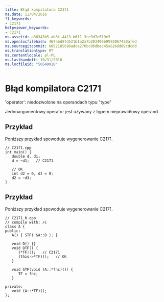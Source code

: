```yaml
---
title: Błąd kompilatora C2171
ms.date: 11/04/2016
f1_keywords:
- C2171
helpviewer_keywords:
- C2171
ms.assetid: a80343b5-ab3f-4413-b6f1-3ce9d7e519e5
ms.openlocfilehash: 467abd87d521b1a2a7b383406b9992067438afed
ms.sourcegitcommit: 6052185696adca270bc9bdbec45a626dd89cdcdd
ms.translationtype: MT
ms.contentlocale: pl-PL
ms.lasthandoff: 10/31/2018
ms.locfileid: "50649010"
---
```

# <a name="compiler-error-c2171"></a>Błąd kompilatora C2171

'operator': niedozwolone na operandach typu "type"

Jednoargumentowy operator jest używany z typem nieprawidłowy operand.

## <a name="example"></a>Przykład

Poniższy przykład spowoduje wygenerowanie C2171.

```
// C2171.cpp
int main() {
   double d, d1;
   d = ~d1;   // C2171

   // OK
   int d2 = 0, d3 = 0;
   d2 = ~d3;
}
```

## <a name="example"></a>Przykład

Poniższy przykład spowoduje wygenerowanie C2171.

```
// C2171_b.cpp
// compile with: /c
class A {
public:
   A() { STF( &A::D ); }

   void D() {}
   void DTF() {
      (*TF)();   // C2171
      (this->*TF)();   // OK
   }

   void STF(void (A::*fnc)()) {
      TF = fnc;
   }

private:
   void (A::*TF)();
};
```